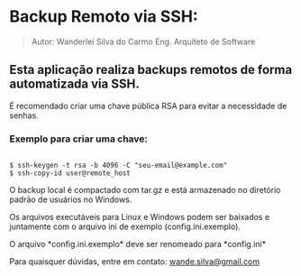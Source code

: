 # Backup Remoto via SSH:
> 
> Autor: Wanderlei Silva do Carmo
> Eng. Arquiteto de Software
> 

## Esta aplicação realiza backups remotos de forma automatizada via SSH.
É recomendado criar uma chave pública RSA para evitar a necessidade de senhas.

### Exemplo para criar uma chave:

<code> 
$ ssh-keygen -t rsa -b 4096 -C "seu-email@example.com"
$ ssh-copy-id user@remote_host
</code>

<p>O backup local é compactado com tar.gz e está armazenado no diretório padrão de usuários no Windows.
</p>

<p> Os arquivos executáveis para Linux e Windows podem ser baixados e juntamente com o arquivo ini de exemplo (config.ini.exemplo). 
</p>

<p> O arquivo *config.ini.exemplo* deve ser renomeado para *config.ini*
</p>



Para quaisquer dúvidas, entre em contato: wande.silva@gmail.com

